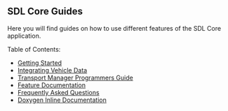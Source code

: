 ## SDL Core Guides

Here you will find guides on how to use different features of the SDL Core application.

Table of Contents:

- [Getting Started](../getting-started/install-and-run/)
- [Integrating Vehicle Data](../integrating-your-hmi/vehicle-data/)
- [Transport Manager Programmers Guide](../transport-manager-programming/)
- [Feature Documentation](../feature-documentation/)
- [Frequently Asked Questions](../faq/)
- [Doxygen Inline Documentation](../doxygen-inline-documentation/)
